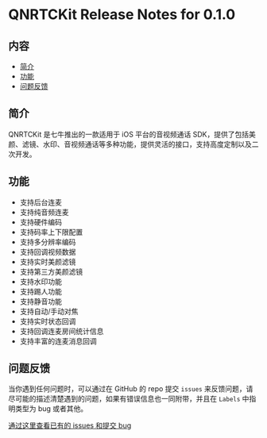 # QNRTCKit Release Notes for 0.1.0

## 内容

- [简介](#简介)
- [功能](#功能)
- [问题反馈](#问题反馈)

	
## 简介

QNRTCKit 是七牛推出的一款适用于 iOS 平台的音视频通话 SDK，提供了包括美颜、滤镜、水印、音视频通话等多种功能，提供灵活的接口，支持高度定制以及二次开发。


## 功能
- 支持后台连麦 
- 支持纯音频连麦
- 支持硬件编码 	
- 支持码率上下限配置 
- 支持多分辨率编码 	      
- 支持回调视频数据 	    
- 支持实时美颜滤镜 		 
- 支持第三方美颜滤镜 	
- 支持水印功能 		    
- 支持踢人功能 		      
- 支持静音功能 		     
- 支持自动/手动对焦 
- 支持实时状态回调		
- 支持回调连麦房间统计信息 
- 支持丰富的连麦消息回调

## 问题反馈

当你遇到任何问题时，可以通过在 GitHub 的 repo 提交 ```issues``` 来反馈问题，请尽可能的描述清楚遇到的问题，如果有错误信息也一同附带，并且在 ```Labels``` 中指明类型为 bug 或者其他。

[通过这里查看已有的 issues 和提交 bug](https://github.com/pili-engineering/QNRTC-iOS/issues)
